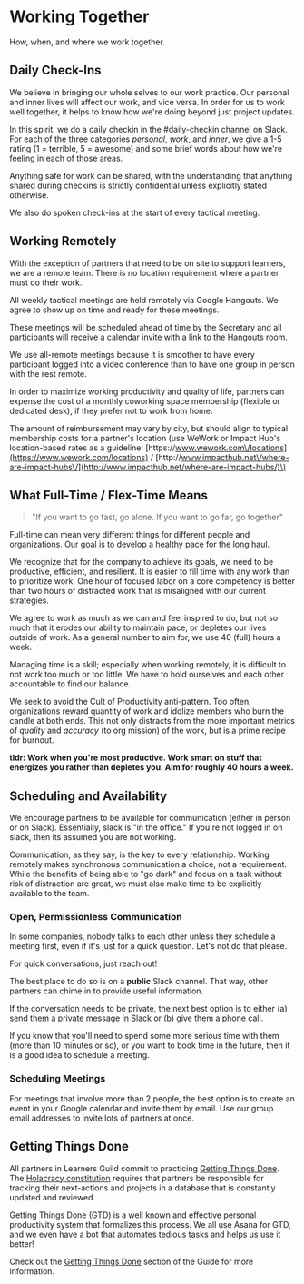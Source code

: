 # Working Together

How, when, and where we work together.

## Daily Check-Ins

We believe in bringing our whole selves to our work practice. Our personal and inner lives will affect our work, and vice versa. In order for us to work well together, it helps to know how we're doing beyond just project updates.

In this spirit, we do a daily checkin in the \#daily-checkin channel on Slack. For each of the three categories _personal_, _work_, and _inner_, we give a 1-5 rating \(1 = terrible, 5 = awesome\) and some brief words about how we're feeling in each of those areas.

Anything safe for work can be shared, with the understanding that anything shared during checkins is strictly confidential unless explicitly stated otherwise.

We also do spoken check-ins at the start of every tactical meeting.

## Working Remotely

With the exception of partners that need to be on site to support learners, we are a remote team. There is no location requirement where a partner must do their work.

All weekly tactical meetings are held remotely via Google Hangouts. We agree to show up on time and ready for these meetings.

These meetings will be scheduled ahead of time by the Secretary and all participants will receive a calendar invite with a link to the Hangouts room.

We use all-remote meetings because it is smoother to have every participant logged into a video conference than to have one group in person with the rest remote.

In order to maximize working productivity and quality of life, partners can expense the cost of a monthly coworking space membership \(flexible or dedicated desk\), if they prefer not to work from home.

The amount of reimbursement may vary by city, but should align to typical membership costs for a partner's location \(use WeWork or Impact Hub's location-based rates as a guideline: [https:\/\/www.wework.com\/locations](https://www.wework.com/locations) \/ [http:\/\/www.impacthub.net\/where-are-impact-hubs\/](http://www.impacthub.net/where-are-impact-hubs/)\)

## What Full-Time / Flex-Time Means

> "If you want to go fast, go alone. If you want to go far, go together"

Full-time can mean very different things for different people and organizations. Our goal is to develop a healthy pace for the long haul.

We recognize that for the company to achieve its goals, we need to be productive, efficient, and resilient. It is easier to fill time with any work than to prioritize work. One hour of focused labor on a core competency is better than two hours of distracted work that is misaligned with our current strategies.

We agree to work as much as we can and feel inspired to do, but not so much that it erodes our ability to maintain pace, or depletes our lives outside of work. As a general number to aim for, we use 40 \(full\) hours a week.

Managing time is a skill; especially when working remotely, it is difficult to not work too much or too little. We have to hold ourselves and each other accountable to find our balance.

We seek to avoid the Cult of Productivity anti-pattern. Too often, organizations reward quantity of work and idolize members who burn the candle at both ends. This not only distracts from the more important metrics of _quality_ and _accuracy_ \(to org mission\) of the work, but is a prime recipe for burnout.

**tldr: Work when you're most productive. Work smart on stuff that energizes you rather than depletes you. Aim for roughly 40 hours a week.**

## Scheduling and Availability

We encourage partners to be available for communication \(either in person or on Slack\). Essentially, slack is "in the office." If you're not logged in on slack, then its assumed you are not working. 

Communication, as they say, is the key to every relationship. Working remotely makes synchronous communication a choice, not a requirement. While the benefits of being able to "go dark" and focus on a task without risk of distraction are great, we must also make time to be explicitly available to the team.

### Open, Permissionless Communication

In some companies, nobody talks to each other unless they schedule a meeting first, even if it's just for a quick question. Let's not do that please.

For quick conversations, just reach out!

The best place to do so is on a **public** Slack channel. That way, other partners can chime in to provide useful information.

If the conversation needs to be private, the next best option is to either \(a\) send them a private message in Slack or \(b\) give them a phone call.

If you know that you'll need to spend some more serious time with them \(more than 10 minutes or so\), or you want to book time in the future, then it is a good idea to schedule a meeting.

### Scheduling Meetings

For meetings that involve more than 2 people, the best option is to create an event in your Google calendar and invite them by email. Use our group email addresses to invite lots of partners at once.

## Getting Things Done

All partners in Learners Guild commit to practicing [Getting Things Done](GTD/README.md). The [Holacracy constitution](https://github.com/LearnersGuild/Holacracy-Constitution) requires that partners be responsible for tracking their next-actions and projects in a database that is constantly updated and reviewed.

Getting Things Done \(GTD\) is a well known and effective personal productivity system that formalizes this process. We all use Asana for GTD, and we even have a bot that automates tedious tasks and helps us use it better!

Check out the [Getting Things Done](GTD/README.md) section of the Guide for more information.

